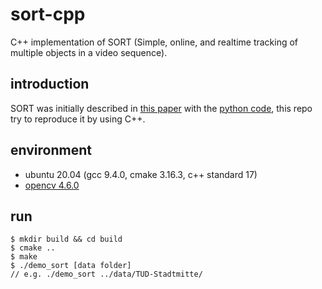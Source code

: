 # sort-cpp

C++ implementation of SORT (Simple, online, and realtime tracking of multiple objects in a video sequence).

## introduction

SORT was initially described in [this paper](http://arxiv.org/abs/1602.00763) with the [python code](https://github.com/abewley/sort), this repo try to reproduce it by using C++.

## environment
* ubuntu 20.04 (gcc 9.4.0, cmake 3.16.3, c++ standard 17)
* [opencv 4.6.0](https://github.com/opencv/opencv/releases/tag/4.6.0)

## run
````shell
$ mkdir build && cd build
$ cmake ..
$ make
$ ./demo_sort [data folder]
// e.g. ./demo_sort ../data/TUD-Stadtmitte/
````
